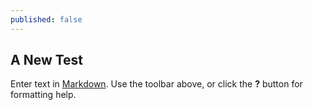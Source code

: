 ```yaml
---
published: false
---
```

## A New Test

Enter text in [Markdown](http://daringfireball.net/projects/markdown/). Use the toolbar above, or click the **?** button for formatting help.
